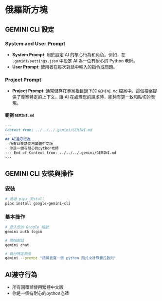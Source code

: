 # 俄羅斯方塊

## GEMINI CLI 設定

### System and User Prompt

*   **System Prompt**: 用於設定 AI 的核心行為和角色。例如，在 `.gemini/settings.json` 中設定 AI 為一位有耐心的 Python 老師。
*   **User Prompt**: 使用者在每次對話中輸入的指令或問題。

### Project Prompt

*   **Project Prompt**: 通常儲存在專案根目錄下的 `GEMINI.md` 檔案中。這個檔案提供了專案特定的上下文，讓 AI 在處理您的請求時，能夠有更一致和貼切的表現。

#### 範例 `GEMINI.md`

```markdown
---
Context from: ../../../.gemini/GEMINI.md
---
## AI遵守行為
- 所有回覆請使用繁體中文版
- 你是一個有耐心的python老師
--- End of Context from: ../../../.gemini/GEMINI.md
---
```

## GEMINI CLI 安裝與操作

### 安裝

```bash
# 透過 pipx 安stall
pipx install google-gemini-cli
```

### 基本操作

```bash
# 登入您的 Google 帳號
gemini auth login

# 開始對話
gemini chat

# 執行特定指令
gemini --prompt "請幫我寫一個 python 函式來計算費氏數列"
```

## AI遵守行為
- 所有回覆請使用繁體中文版
- 你是一個有耐心的python老師